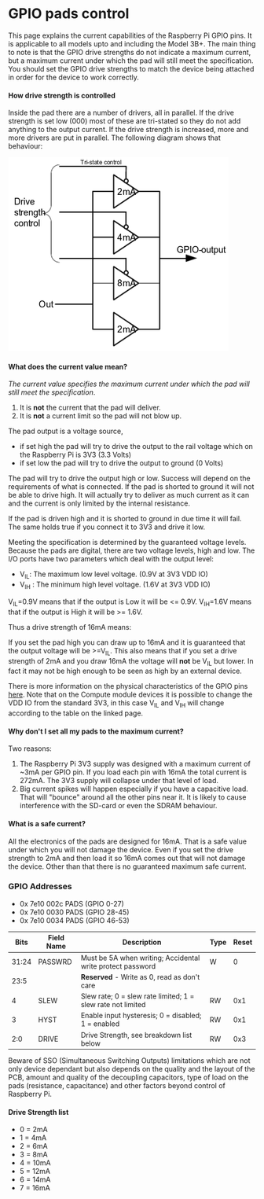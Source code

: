 # GPIO pads control

This page explains the current capabilities of the Raspberry Pi GPIO pins. It is applicable to all models upto and including the Model 3B+. The main thing to note is that the GPIO drive strengths do not indicate a maximum current, but a maximum current under which the pad will still meet the specification. You should set the GPIO drive strengths to match the device being attached in order for the device to work correctly. 

#### How drive strength is controlled

Inside the pad there are a number of drivers, all in parallel. If the drive strength is set low (000) most of these are tri-stated so they do not add anything to the output current. If the drive strength is increased, more and more drivers are put in parallel. The following diagram shows that behaviour:

![GPIO Drive Strength Diagram](./images/pi_gpio_drive_strength_diagram.png)

#### What does the current value mean?

*The current value specifies the maximum current under which the pad will still meet the specification*.

1. It is **not** the current that the pad will deliver.
1. It is **not** a current limit so the pad will not blow up.

The pad output is a voltage source,

* if set high the pad will try to drive the output to the rail voltage which on the Raspberry Pi is 3V3 (3.3 Volts)
* if set low the pad will try to drive the output to ground (0 Volts)

The pad will try to drive the output high or low. Success will depend on the requirements of what is connected. If the pad is shorted to ground it will not be able to drive high. It will actually try to deliver as much current as it can and the current is only limited by the internal resistance.

If the pad is driven high and it is shorted to ground in due time it will fail. The same holds true if you connect it to 3V3 and drive it low.

Meeting the specification is determined by the guaranteed voltage levels. Because the pads are digital, there are two voltage levels, high and low. The I/O ports have two parameters which deal with the output level:

*  V<sub>IL</sub>: The maximum low level voltage. (0.9V at 3V3 VDD IO)
*  V<sub>IH</sub> : The minimum high level voltage. (1.6V at 3V3 VDD IO)

V<sub>IL</sub>=0.9V means that if the output is Low it will be <= 0.9V.
V<sub>IH</sub>=1.6V means that if the output is High it will be >= 1.6V.
   
Thus a drive strength of 16mA means:

If you set the pad high you can draw up to 16mA and it is guaranteed that the output voltage will be >=V<sub>IL</sub>. This also means that if you set a drive strength of 2mA and you draw 16mA the voltage will **not** be V<sub>IL</sub> but lower. In fact it may not be high enough to be seen as high by an external device.

There is more information on the physical characteristics of the GPIO pins [here](./README.md). Note that on the Compute module devices it is possible to change the VDD IO from the standard 3V3, in this case V<sub>IL</sub> and V<sub>IH</sub> will change according to the table on the linked page. 

#### Why don't I set all my pads to the maximum current?

Two reasons:

1. The Raspberry Pi 3V3 supply was designed with a maximum current of ~3mA per GPIO pin. If you load each pin with 16mA the total current is 272mA. The 3V3 supply will collapse under that level of load.
1. Big current spikes will happen especially if you have a capacitive load. That will "bounce" around all the other pins near it. It is likely to cause interference with the SD-card or even the SDRAM behaviour.

#### What is a safe current?

All the electronics of the pads are designed for 16mA. That is a safe value under which you will not damage the device. Even if you set the drive strength to 2mA and then load it so 16mA comes out that will not damage the device. Other than that there is no guaranteed maximum safe current.

### GPIO Addresses

* 0x 7e10 002c PADS (GPIO 0-27)
* 0x 7e10 0030 PADS (GPIO 28-45)
* 0x 7e10 0034 PADS (GPIO 46-53)

Bits | Field Name | Description | Type | Reset
--- | --- | --- | --- | ---
31:24 | PASSWRD | Must be 5A when writing; Accidental write protect password | W | 0
23:5 | | **Reserved** - Write as 0, read as don't care | |
4 | SLEW | Slew rate; 0 = slew rate limited; 1 = slew rate not limited | RW | 0x1
3 | HYST | Enable input hysteresis; 0 = disabled; 1 = enabled | RW | 0x1
2:0 | DRIVE | Drive Strength, see breakdown list below | RW | 0x3

Beware of SSO (Simultaneous Switching Outputs) limitations which are not only device dependant but also depends on the quality and the layout of the PCB, amount and quality of the decoupling capacitors, type of load on the pads (resistance, capacitance) and other factors beyond control of Raspberry Pi.

#### Drive Strength list

  * 0 = 2mA
  * 1 = 4mA
  * 2 = 6mA
  * 3 = 8mA
  * 4 = 10mA
  * 5 = 12mA
  * 6 = 14mA
  * 7 = 16mA
